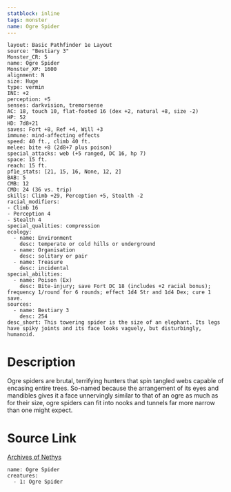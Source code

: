 ```yaml
---
statblock: inline
tags: monster
name: Ogre Spider
---
```

```statblock
layout: Basic Pathfinder 1e Layout
source: "Bestiary 3"
Monster_CR: 5
name: Ogre Spider
Monster_XP: 1600
alignment: N
size: Huge
type: vermin
INI: +2
perception: +5
senses: darkvision, tremorsense
AC: 18, touch 10, flat-footed 16 (dex +2, natural +8, size -2)
HP: 52
HD: 7d8+21
saves: Fort +8, Ref +4, Will +3
immune: mind-affecting effects
speed: 40 ft., climb 40 ft.
melee: bite +8 (2d8+7 plus poison)
special_attacks: web (+5 ranged, DC 16, hp 7)
space: 15 ft.
reach: 15 ft.
pf1e_stats: [21, 15, 16, None, 12, 2]
BAB: 5
CMB: 12
CMD: 24 (36 vs. trip)
skills: Climb +29, Perception +5, Stealth -2
racial_modifiers:
- Climb 16
- Perception 4
- Stealth 4
special_qualities: compression
ecology:
  - name: Environment
    desc: temperate or cold hills or underground
  - name: Organisation
    desc: solitary or pair
  - name: Treasure
    desc: incidental
special_abilities:
  - name: Poison (Ex)
    desc: Bite-injury; save Fort DC 18 (includes +2 racial bonus); frequency 1/round for 6 rounds; effect 1d4 Str and 1d4 Dex; cure 1 save.
sources:
  - name: Bestiary 3
    desc: 254
desc_short: This towering spider is the size of an elephant. Its legs have spiky joints and its face looks vaguely, but disturbingly, humanoid.
```
# Description
Ogre spiders are brutal, terrifying hunters that spin tangled webs capable of encasing entire trees. So-named because the arrangement of its eyes and mandibles gives it a face unnervingly similar to that of an ogre as much as for their size, ogre spiders can fit into nooks and tunnels far more narrow than one might expect.
# Source Link
[Archives of Nethys](https://aonprd.com/MonsterDisplay.aspx?ItemName=Ogre%20Spider)
```encounter-table
name: Ogre Spider
creatures:
  - 1: Ogre Spider
```
